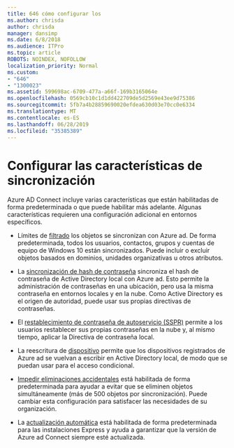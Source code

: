 ```yaml
---
title: 646 cómo configurar los
ms.author: chrisda
author: chrisda
manager: dansimp
ms.date: 6/8/2018
ms.audience: ITPro
ms.topic: article
ROBOTS: NOINDEX, NOFOLLOW
localization_priority: Normal
ms.custom:
- "646"
- "1300023"
ms.assetid: 599698ac-6709-477a-a66f-169b3165064e
ms.openlocfilehash: 0569cb10c1d1dd422709de5d2569e43ee9d75386
ms.sourcegitcommit: 5fb7a4b28859690020efdea630d03e70cc0e6334
ms.translationtype: MT
ms.contentlocale: es-ES
ms.lasthandoff: 06/28/2019
ms.locfileid: "35385389"
---
```

# <a name="configure-sync-features"></a>Configurar las características de sincronización

Azure AD Connect incluye varias características que están habilitadas de forma predeterminada o que puede habilitar más adelante. Algunas características requieren una configuración adicional en entornos específicos.

- Límites de [filtrado](https://docs.microsoft.com/azure/active-directory/connect/active-directory-aadconnectsync-configure-filtering) los objetos se sincronizan con Azure ad. De forma predeterminada, todos los usuarios, contactos, grupos y cuentas de equipo de Windows 10 están sincronizados. Puede incluir o excluir objetos basados en dominios, unidades organizativas u otros atributos.

- La [sincronización de hash de contraseña](https://docs.microsoft.com/azure/active-directory/connect/active-directory-aadconnectsync-implement-password-hash-synchronization) sincroniza el hash de contraseña de Active Directory local con Azure ad. Esto permite la administración de contraseñas en una ubicación, pero usa la misma contraseña en entornos locales y en la nube. Como Active Directory es el origen de autoridad, puede usar sus propias directivas de contraseñas.

- El [restablecimiento de contraseña de autoservicio (SSPR)](https://docs.microsoft.com/azure/active-directory/authentication/quickstart-sspr) permite a los usuarios restablecer sus propias contraseñas en la nube y, al mismo tiempo, aplicar la Directiva de contraseña local.

- La reescritura de [dispositivo](https://docs.microsoft.com/azure/active-directory/connect/active-directory-aadconnect-feature-device-writeback) permite que los dispositivos registrados de Azure ad se vuelvan a escribir en Active Directory local, de modo que se puedan usar para el acceso condicional.

- [Impedir eliminaciones accidentales](https://docs.microsoft.com/azure/active-directory/connect/active-directory-aadconnectsync-feature-prevent-accidental-deletes) está habilitada de forma predeterminada para ayudar a evitar que se eliminen objetos simultáneamente (más de 500 objetos por sincronización). Puede cambiar esta configuración para satisfacer las necesidades de su organización.

- La [actualización automática](https://docs.microsoft.com/azure/active-directory/connect/active-directory-aadconnect-feature-automatic-upgrade) está habilitada de forma predeterminada para las instalaciones Express y ayuda a garantizar que la versión de Azure ad Connect siempre esté actualizada.
